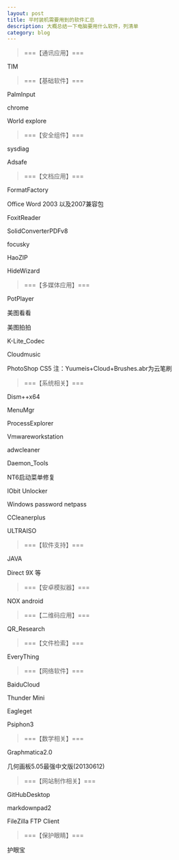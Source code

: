 ```yaml
---
layout: post
title: 平时装机需要用到的软件汇总
description: 大概总结一下电脑要用什么软件，列清单
category: blog
---
```


> ===【通讯应用】===

TIM  

> ===【基础软件】===

PalmInput

chrome

World explore

> ===【安全组件】===

sysdiag

Adsafe

> ===【文档应用】===

FormatFactory

Office Word 2003 以及2007兼容包

FoxitReader

SolidConverterPDFv8

focusky

HaoZIP

HideWizard

> ===【多媒体应用】===

PotPlayer

美图看看

美图拍拍

K-Lite_Codec

Cloudmusic

PhotoShop CS5 注：Yuumeis+Cloud+Brushes.abr为云笔刷

> ===【系统相关】===

Dism++x64

MenuMgr

ProcessExplorer

Vmwareworkstation

adwcleaner

Daemon_Tools

NT6启动菜单修复

IObit Unlocker

Windows password netpass

CCleanerplus

ULTRAISO

> ===【软件支持】===

JAVA

Direct 9X 等

> ===【安卓模拟器】===

NOX android

> ===【二维码应用】===

QR_Research

> ===【文件检索】===

EveryThing

> ===【网络软件】===

BaiduCloud

Thunder Mini

Eagleget

Psiphon3

> ===【数学相关】===

Graphmatica2.0

几何画板5.05最强中文版(20130612)

> ===【网站制作相关】===

GitHubDesktop

markdownpad2

FileZilla FTP Client

> ===【保护眼睛】===

护眼宝